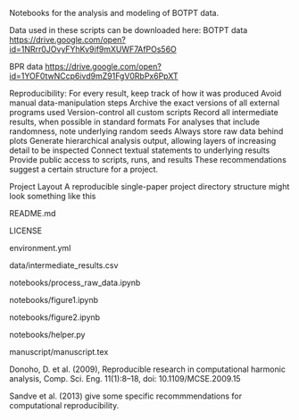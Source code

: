 Notebooks for the analysis and modeling of BOTPT data.

Data used in these scripts can be downloaded here:
BOTPT data
https://drive.google.com/open?id=1NRrr0JOvyFYhKv9if9mXUWF7AfPOs56O

BPR data
https://drive.google.com/open?id=1YOF0twNCcp6ivd9mZ91FgV0RbPx6PpXT

Reproducibility: For every result, keep track of how it was produced Avoid manual data-manipulation steps Archive the exact versions of all external programs used Version-control all custom scripts Record all intermediate results, when possible in standard formats For analyses that include randomness, note underlying random seeds Always store raw data behind plots Generate hierarchical analysis output, allowing layers of increasing detail to be inspected Connect textual statements to underlying results Provide public access to scripts, runs, and results These recommendations suggest a certain structure for a project.

Project Layout A reproducible single-paper project directory structure might look something like this

README.md

LICENSE

environment.yml

data/intermediate_results.csv

notebooks/process_raw_data.ipynb

notebooks/figure1.ipynb

notebooks/figure2.ipynb

notebooks/helper.py

manuscript/manuscript.tex

Donoho, D. et al. (2009), Reproducible research in computational harmonic analysis, Comp. Sci. Eng. 11(1):8–18, doi: 10.1109/MCSE.2009.15

Sandve et al. (2013) give some specific recommmendations for computational reproducibility.
